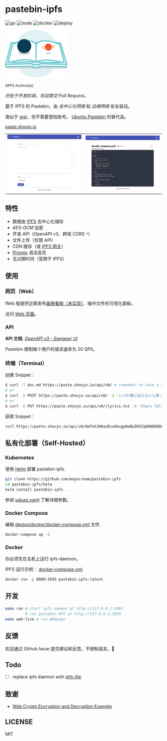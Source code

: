 # pastebin-ipfs
![go](https://github.com/mayocream/pastebin-ipfs/actions/workflows/go.yml/badge.svg)
![node](https://github.com/mayocream/pastebin-ipfs/actions/workflows/node.yml/badge.svg)
![docker](https://github.com/mayocream/pastebin-ipfs/actions/workflows/docker.yml/badge.svg)
![deploy](https://github.com/mayocream/pastebin-ipfs/actions/workflows/deploy.yml/badge.svg)

<img width="200px" src="./docs/images/ipfs-archivists.svg" />

<small>_(IPFS Archivists)_</small>    

*仍处于开发阶段，欢迎提交 Pull Request。*

基于 IPFS 的 Pastebin，由 _去中心化网络_ 和 _边缘网络_ 安全驱动。

类似于 [gist](https://gist.github.com/)，但不需要登陆账号。
[Ubuntu Pastebin](https://paste.ubuntu.com/) 的替代品。

[paste.shoujo.io](https://paste.shoujo.io)

<table>
  <td><img width="500px" src="./docs/images/index.png" /></td>
  <td><img width="500px" src="./docs/images/view.png" /></td>
</table>
         
## 特性

<!-- - [Gallery](https://paste.shoujo.io/gallery) shows *Public* snippets -->
- 数据由 [IPFS](https://ipfs.io/) 去中心化储存
- *AES-GCM* 加密
- 开发 API（OpenAPI v3，跨域 CORS `*`）
- 文件上传（仅限 API）
- CDN 缓存（或 [IPFS 网关](https://cloudflare-ipfs.com)）
- [Prismjs](https://github.com/PrismJS/prism) 语法高亮
- 无过期时间（受限于 IPFS）

## 使用

### 网页（Web）

Web 版提供近期发布[画册看板（未实现）](https://paste.shoujo.io/gallery)、操作文件的可视化面板。

访问 [Web 页面](https://paste.shoujo.io)。

### API

**API 文档**: [*OpenAPI v3 - Swagger UI*](https://mayocream.github.io/pastebin-ipfs/api/)    

Pastebin 限制每个用户的请求速率为 20 QPS。

### 终端（Terminal）

创建 Snippet：

```bash
$ curl -T doc.md https://paste.shoujo.io/api/v0/ # remember to have a slash '/' at the end
# or
$ curl -X POST https://paste.shoujo.io/api/v0/ -d 'いつか君に伝えたいと思っていた気持ちは'
# or
$ curl -X PUT https://paste.shoujo.io/api/v0//lyrics.txt -d 'Stars fall, birds sleep'
```

获取 Snippet：

```bash
curl https://paste.shoujo.io/api/v0/QmTnhJH8azDsudkxgp8wNLEN5Zq86NAE6DAkzwGBDpaQ6Z/plain.txt
```

## 私有化部署（Self-Hosted）

### Kubernetes

使用 [Helm](https://helm.sh/) 部署 pastebin-ipfs.

```bash
git clone https://github.com/mayocream/pastebin-ipfs
cd pastebin-ipfs/helm
helm install pastebin-ipfs .
```

参阅 [values.yaml](./helm/values.yaml) 了解详细参数。

### Docker Compose

编辑 [deploy/docker/docker-compose.yml](https://github.com/mayocream/pastebin-ipfs/blob/main/deploy/docker/docker-compose.yml) 文件.

```bash
docker-compose up -d
```

### Docker

你必须先在主机上运行 ipfs-daemon。

IPFS 运行示例： [docker-compose.yml](https://github.com/mayocream/pastebin-ipfs/blob/main/docker-compose.yml).

```bash
docker run -p 8080:3939 pastebin-ipfs:latest
```

## 开发

```bash
make run # start ipfs daemon at http://127.0.0.1:5001
         # run pastebin API at http://127.0.0.1:3939
make web-live # run Webpage
```

## 反馈

欢迎通过 Github Issue 提交建议和反馈，不限制语言。🧐

## Todo

- [ ] replace ipfs daemon with [ipfs-lite](github.com/hsanjuan/ipfs-lite).

## 致谢

- [Web Crypto Encryption and Decryption Example](https://github.com/bradyjoslin/webcrypto-example)

## LICENSE

MIT
